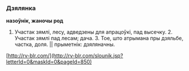 ### Дзялянка
**назоўнік, жаночы род**

1. Участак зямлі, лесу, адведзены для апрацоўкі, пад высечку. 2. Участак зямлі пад лесам; дача. 3. Тое, што атрымана пры дзяльбе, частка, доля. || прыметнік: дзяляначны.

<a rel="author">[http://rv-blr.com/](http://rv-blr.com/slounik.jsp?letterId=0&maskId=0&pageId=850)</a>
